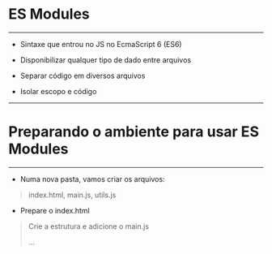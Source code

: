 # ES Modules
---

* Sintaxe que entrou no JS no EcmaScript 6 (ES6)

* Disponibilizar qualquer tipo de dado entre arquivos

* Separar código em diversos arquivos

* Isolar escopo e código

___

# Preparando o ambiente para usar ES Modules
___

* Numa nova pasta, vamos criar os arquivos:

>index.html, main.js, utils.js


* Prepare o index.html

>Crie a estrutura e adicione o main.js <script>

* Habilite a tag <script> para utilizar a sintaxe

>adicionaremos o atributo type="module" à tag script

...
// para usar, precisamos adicionar o atributo
// type="module" no nosso script principal
<script src="main.js" type="module" ></script>
...